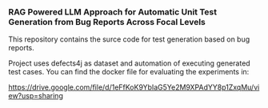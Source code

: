 ### RAG Powered LLM Approach for Automatic Unit Test Generation from Bug Reports Across Focal Levels

This repository contains the surce code for test generation based on bug reports.

Project uses defects4j as dataset and automation of executing generated test cases. You can find the docker file for evaluating the experiments in:


https://drive.google.com/file/d/1eFfKoK9YbIaG5Ye2M9XPAdYY8p1ZxqMu/view?usp=sharing
